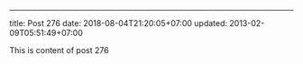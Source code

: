 ---
title: Post 276
date: 2018-08-04T21:20:05+07:00
updated: 2013-02-09T05:51:49+07:00

This is content of post 276